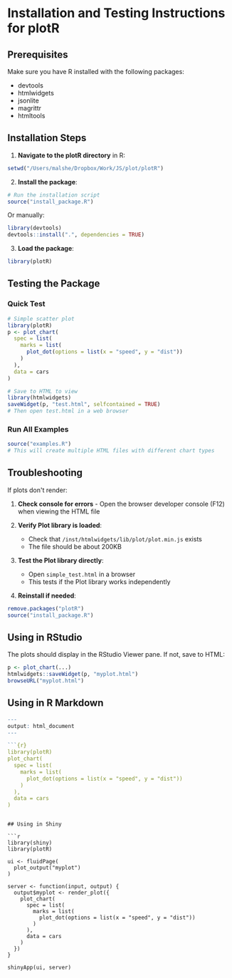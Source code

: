 # Installation and Testing Instructions for plotR

## Prerequisites

Make sure you have R installed with the following packages:
- devtools
- htmlwidgets
- jsonlite
- magrittr
- htmltools

## Installation Steps

1. **Navigate to the plotR directory** in R:
```r
setwd("/Users/malshe/Dropbox/Work/JS/plot/plotR")
```

2. **Install the package**:
```r
# Run the installation script
source("install_package.R")
```

Or manually:
```r
library(devtools)
devtools::install(".", dependencies = TRUE)
```

3. **Load the package**:
```r
library(plotR)
```

## Testing the Package

### Quick Test
```r
# Simple scatter plot
library(plotR)
p <- plot_chart(
  spec = list(
    marks = list(
      plot_dot(options = list(x = "speed", y = "dist"))
    )
  ),
  data = cars
)

# Save to HTML to view
library(htmlwidgets)
saveWidget(p, "test.html", selfcontained = TRUE)
# Then open test.html in a web browser
```

### Run All Examples
```r
source("examples.R")
# This will create multiple HTML files with different chart types
```

## Troubleshooting

If plots don't render:

1. **Check console for errors** - Open the browser developer console (F12) when viewing the HTML file

2. **Verify Plot library is loaded**:
   - Check that `/inst/htmlwidgets/lib/plot/plot.min.js` exists
   - The file should be about 200KB

3. **Test the Plot library directly**:
   - Open `simple_test.html` in a browser
   - This tests if the Plot library works independently

4. **Reinstall if needed**:
```r
remove.packages("plotR")
source("install_package.R")
```

## Using in RStudio

The plots should display in the RStudio Viewer pane. If not, save to HTML:

```r
p <- plot_chart(...)
htmlwidgets::saveWidget(p, "myplot.html")
browseURL("myplot.html")
```

## Using in R Markdown

```r
---
output: html_document
---

```{r}
library(plotR)
plot_chart(
  spec = list(
    marks = list(
      plot_dot(options = list(x = "speed", y = "dist"))
    )
  ),
  data = cars
)
```
```

## Using in Shiny

```r
library(shiny)
library(plotR)

ui <- fluidPage(
  plot_output("myplot")
)

server <- function(input, output) {
  output$myplot <- render_plot({
    plot_chart(
      spec = list(
        marks = list(
          plot_dot(options = list(x = "speed", y = "dist"))
        )
      ),
      data = cars
    )
  })
}

shinyApp(ui, server)
```